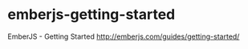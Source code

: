 emberjs-getting-started
=======================

EmberJS - Getting Started http://emberjs.com/guides/getting-started/
